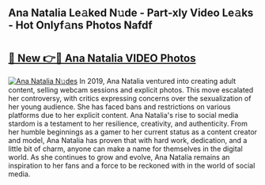 ## Ana Natalia Le𝚊ked N𝚞de - Part-xly Video Le𝚊ks - Hot Onlyf𝚊ns Photos Nafdf

# <h2><a href="http://ac32420.deff.icu/?id=Ana+Natalia">🔗 New 👉🔴 Ana Natalia VIDEO Photos</a></h2>

[![Ana Natalia N𝚞des](https://i.imgur.com/rIISA9y.gif)](http://ac32420.deff.icu/?id=Ana+Natalia)
In 2019, Ana Natalia ventured into creating adult content, selling webcam sessions and explicit photos. This move escalated her controversy, with critics expressing concerns over the sexualization of her young audience. She has faced bans and restrictions on various platforms due to her explicit content. Ana Natalia's rise to social media stardom is a testament to her resilience, creativity, and authenticity. From her humble beginnings as a gamer to her current status as a content creator and model, Ana Natalia has proven that with hard work, dedication, and a little bit of charm, anyone can make a name for themselves in the digital world. As she continues to grow and evolve, Ana Natalia remains an inspiration to her fans and a force to be reckoned with in the world of social media.
